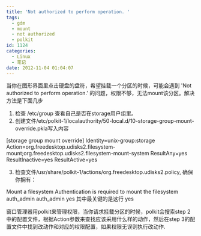 ```yaml
---
title: 'Not authorized to perform operation. '
tags:
  - gdm
  - mount
  - not authorized
  - polkit
id: 1124
categories:
  - Linux
  - 笔记
date: 2012-11-04 01:04:07
---
```


当你在图形界面里点击硬盘的盘符，希望挂载一个分区的时候，可能会遇到
'Not authorized to perform operation.' 的问题，权限不够，无法mount该分区。解决方法是下面几步

1.  检查 /etc/group 查看自己是否在storage用户组里。
2.  创建文件/etc/polkit-1/localauthority/50-local.d/10-storage-group-mount-override.pkla写入内容

[storage group mount override]
Identity=unix-group:storage
Action=org.freedesktop.udisks2.filesystem-mount;org.freedesktop.udisks2.filesystem-mount-system
ResultAny=yes
ResultInactive=yes
ResultActive=yes

3.  检查文件/usr/share/polkit-1/actions/org.freedesktop.udisks2.policy, 确保你拥有：

<action id="org.freedesktop.udisks2.filesystem-mount">
  <description>Mount a filesystem</description>
  <message>Authentication is required to mount the filesystem</message>
  <defaults>
    <allow_any>auth_admin</allow_any>
    <allow_inactive>auth_admin</allow_inactive>
    <allow_active>yes</allow_active>
  </defaults>
</action>
其中最关键的是这行
<allow_active>yes</allow_active>

窗口管理器用polkit来管理权限，当你请求挂载分区的时候，polkit会搜索step 2中的配置文件，根据Action参数来查找应该采用什么样的动作，然后在step 3的配置文件中找到改动作和对应的权限配置，如果权限无误则执行改动作.
